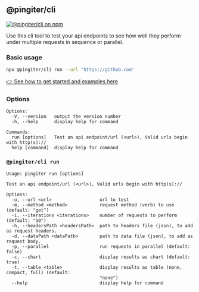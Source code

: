 ## @pingiter/cli

[![@pingiter/cli on npm](https://img.shields.io/npm/v/@pingiter/cli?label=npm&style=flat)](https://www.npmjs.com/package/@pingiter/cli)

Use this cli tool to test your api endpoints to see how well they perform under multiple requests in sequence or parallel.

### Basic usage

```bash
npx @pingiter/cli run --url "https://github.com"
```

[👉 See how to get started and examples here](https://github.com/zaidmukaddam/pingiter/blob/master/README.md)


### Options

```
Options:
  -V, --version   output the version number
  -h, --help      display help for command

Commands:
  run [options]   Test an api endpoint/url (<url>), Valid urls begin with http(s)://
  help [command]  display help for command
```

### `@pingiter/cli run`

```
Usage: pingiter run [options]

Test an api endpoint/url (<url>), Valid urls begin with http(s)://

Options:
  -u, --url <url>                  url to test
  -m, --method <method>            request method (verb) to use (default: "get")
  -i, --iterations <iterations>    number of requests to perform (default: "10")
  -h, --headersPath <headersPath>  path to headers file (json), to add as request headers.
  -d, --dataPath <dataPath>        path to data file (json), to add as request body.
  -p, --parallel                   run requests in parallel (default: false)
  -c, --chart                      display results as chart (default: true)
  -t, --table <table>              display results as table (none, compact, full) (default:
                                   "none")
  --help                           display help for command
```
